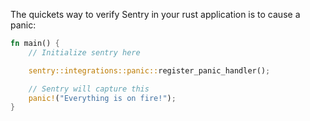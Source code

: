 The quickets way to verify Sentry in your rust application is to cause a panic:

```rust
fn main() {
    // Initialize sentry here

    sentry::integrations::panic::register_panic_handler();

    // Sentry will capture this
    panic!("Everything is on fire!");
}
```
